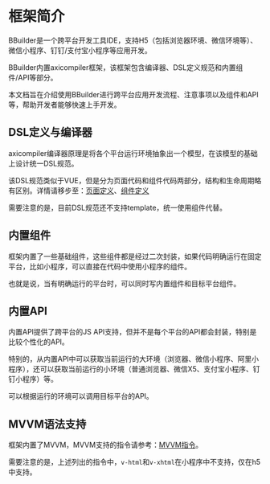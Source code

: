 # 框架简介

BBuilder是一个跨平台开发工具IDE，支持H5（包括浏览器环境、微信环境等）、微信小程序、钉钉/支付宝小程序等应用开发。

BBuilder内置axicompiler框架，该框架包含编译器、DSL定义规范和内置组件/API等部分。

本文档旨在介绍使用BBuilder进行跨平台应用开发流程、注意事项以及组件和API等，帮助开发者能够快速上手开发。

<h2 id="cid_1">DSL定义与编译器</h2>

axicompiler编译器原理是将各个平台运行环境抽象出一个模型，在该模型的基础上设计统一DSL规范。

该DSL规范类似于VUE，但是分为页面代码和组件代码两部分，结构和生命周期略有区别。详情请移步至：<a href="./page.html" target="_blank">页面定义</a>、<a href="./component.html" target="_blank">组件定义</a>

需要注意的是，目前DSL规范还不支持template，统一使用组件代替。

<h2 id="cid_2">内置组件</h2>

框架内置了一些基础组件，这些组件都是经过二次封装，如果代码明确运行在固定平台，比如小程序，可以直接在代码中使用小程序的组件。

也就是说，当有明确运行的平台时，可以同时写内置组件和目标平台组件。

<h2 id="cid_3">内置API</h2>

内置API提供了跨平台的JS API支持，但并不是每个平台的API都会封装，特别是比较个性化的API。

特别的，从内置API中可以获取当前运行的大环境（浏览器、微信小程序、阿里小程序），还可以获取当前运行的小环境（普通浏览器、微信X5、支付宝小程序、钉钉小程序）等。

可以根据运行的环境可以调用目标平台的API。


<h2 id="cid_4">MVVM语法支持</h2>

框架内置了MVVM，MVVM支持的指令请参考：<a href="https://github.com/nandy007/agile-ce/blob/master/docs/parser.md" target="_blank">MVVM指令</a>。

需要注意的是，上述列出的指令中，<code>v-html</code>和<code>v-xhtml</code>在小程序中不支持，仅在h5中支持。